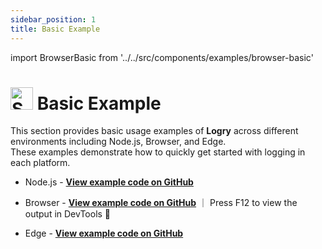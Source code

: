 ```yaml
---
sidebar_position: 1
title: Basic Example
---
```


import BrowserBasic from '../../src/components/examples/browser-basic'

# <img src="https://raw.githubusercontent.com/Tarikul-Islam-Anik/Animated-Fluent-Emojis/master/Emojis/Activities/Sparkles.png" alt="Sparkles" width="36" height="36" /> Basic Example

This section provides basic usage examples of **Logry** across different environments including Node.js, Browser, and Edge.  
These examples demonstrate how to quickly get started with logging in each platform.

- Node.js - [**View example code on GitHub**](https://github.com/yiming-liao/logry/blob/main/examples/basic/node.ts)

- Browser - [**View example code on GitHub**](https://github.com/yiming-liao/logry/blob/main/examples/basic/browser.html) ｜ Press F12 to view the output in DevTools 👀

- Edge - [**View example code on GitHub**](https://github.com/yiming-liao/logry/blob/main/examples/basic/edge.ts)

<!-- Preview in devtools -->
<BrowserBasic />
